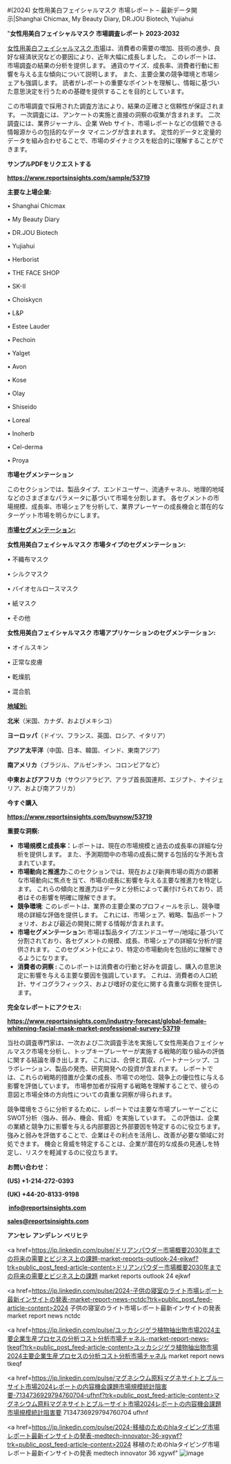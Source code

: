 #(2024) 女性用美白フェイシャルマスク 市場レポート – 最新データ開示|Shanghai Chicmax, My Beauty Diary, DR.JOU Biotech, Yujiahui

"<strong>女性用美白フェイシャルマスク 市場調査レポート 2023-2032</strong>

<a href=https://www.reportsinsights.com/sample/53719>女性用美白フェイシャルマスク 市場</a>は、消費者の需要の増加、技術の進歩、良好な経済状況などの要因により、近年大幅に成長しました。 このレポートは、市場調査の結果の分析を提供します。 通貨のサイズ、成長率、消費者行動に影響を与える主な傾向について説明します。 また、主要企業の競争環境と市場シェアも強調します。 読者がレポートの重要なポイントを理解し、情報に基づいた意思決定を行うための基礎を提供することを目的としています。

この市場調査で採用された調査方法により、結果の正確さと信頼性が保証されます。 一次調査には、アンケートの実施と直接の洞察の収集が含まれます。 二次調査には、業界ジャーナル、企業 Web サイト、市場レポートなどの信頼できる情報源からの包括的なデータ マイニングが含まれます。 定性的データと定量的データを組み合わせることで、市場のダイナミクスを総合的に理解することができます。

<strong><b>サンプルPDFをリクエストする</b></strong>

<a href=https://www.reportsinsights.com/sample/53719><strong><u>https://www.reportsinsights.com/sample/53719</u></strong></a>

<strong>主要な上場企業:</strong>

• Shanghai Chicmax

• My Beauty Diary

• DR.JOU Biotech

• Yujiahui

• Herborist

• THE FACE SHOP

• SK-II

• Choiskycn

• L&P

• Estee Lauder

• Pechoin

• Yalget

• Avon

• Kose

• Olay

• Shiseido

• Loreal

• Inoherb

• Cel-derma

• Proya

<strong>市場セグメンテーション</strong>

このセクションでは、製品タイプ、エンドユーザー、流通チャネル、地理的地域などのさまざまなパラメータに基づいて市場を分割します。 各セグメントの市場規模、成長率、市場シェアを分析して、業界プレーヤーの成長機会と潜在的なターゲット市場を明らかにします。

<strong><u>市場セグメンテーション</u></strong><strong><u>:</u></strong>

<strong>女性用美白フェイシャルマスク 市場タイプのセグメンテーション:</strong>

• 不織布マスク

• シルクマスク

• バイオセルロースマスク

• 紙マスク

• その他

<strong>女性用美白フェイシャルマスク 市場アプリケーションのセグメンテーション:</strong>

• オイルスキン

• 正常な皮膚

• 乾燥肌

• 混合肌

<strong><u>地域別</u></strong><strong><u>:</u></strong>

<strong>北米</strong>（米国、カナダ、およびメキシコ）

<strong>ヨーロッパ</strong>（ドイツ、フランス、英国、ロシア、イタリア）

<strong>アジア太平洋</strong>（中国、日本、韓国、インド、東南アジア）

<strong>南アメリカ</strong>（ブラジル、アルゼンチン、コロンビアなど）

<strong>中東およびアフリカ</strong>（サウジアラビア、アラブ首長国連邦、エジプト、ナイジェリア、および南アフリカ）

<strong>今すぐ購入</strong>

<a href=https://www.reportsinsights.com/buynow/53719><strong><u>https://www.reportsinsights.com/buynow/53719</u></strong></a>

<strong>重要な洞察:</strong>
<ul>
  <li><strong>市場規模と成長率：</strong>レポートは、現在の市場規模と過去の成長率の詳細な分析を提供します。 また、予測期間中の市場の成長に関する包括的な予測も含まれています。</li>
  <li><strong>市場動向と推進力:</strong>このセクションでは、現在および新興市場の両方の顕著な市場動向に焦点を当て、市場の成長に影響を与える主要な推進力を特定します。 これらの傾向と推進力はデータと分析によって裏付けられており、読者はその影響を明確に理解できます。</li>
  <li><strong>競争環境</strong>: このレポートは、業界の主要企業のプロフィールを示し、競争環境の詳細な評価を提供します。 これには、市場シェア、戦略、製品ポートフォリオ、および最近の開発に関する情報が含まれます。</li>
  <li><strong>市場セグメンテーション: </strong>市場は製品タイプ/エンドユーザー/地域に基づいて分割されており、各セグメントの規模、成長、市場シェアの詳細な分析が提供されます。 このセグメント化により、特定の市場動向を包括的に理解できるようになります。</li>
  <li><strong>消費者の洞察 : </strong>このレポートは消費者の行動と好みを調査し、購入の意思決定に影響を与える主要な要因を強調しています。 これは、消費者の人口統計、サイコグラフィックス、および嗜好の変化に関する貴重な洞察を提供します。</li>
</ul>
<strong>完全なレポートにアクセス:</strong>

<a href=https://www.reportsinsights.com/industry-forecast/global-female-whitening-facial-mask-market-professional-survey-53719><strong><u><b>https://www.reportsinsights.com/industry-forecast/global-female-whitening-facial-mask-market-professional-survey-53719</b></u></strong></a>

当社の調査専門家は、一次および二次調査手法を実施して女性用美白フェイシャルマスク市場を分析し、トップキープレーヤーが実施する戦略的取り組みの評価に関する結論を導き出します。 これには、合併と買収、パートナーシップ、コラボレーション、製品の発売、研究開発への投資が含まれます。 レポートでは、これらの戦略的措置が企業の成長、市場での地位、競争上の優位性に与える影響を評価しています。 市場参加者が採用する戦略を理解することで、彼らの意図と市場全体の方向性についての貴重な洞察が得られます。

競争環境をさらに分析するために、レポートでは主要な市場プレーヤーごとにSWOT分析（強み、弱み、機会、脅威）を実施しています。 この評価は、企業の業績と競争力に影響を与える内部要因と外部要因を特定するのに役立ちます。 強みと弱みを評価することで、企業はその利点を活用し、改善が必要な領域に対処できます。 機会と脅威を特定することは、企業が潜在的な成長の見通しを特定し、リスクを軽減するのに役立ちます。

<strong>お問い合わせ：</strong>

<strong>(US) +1-214-272-0393</strong>

<strong>(UK) +44-20-8133-9198</strong>

<strong> </strong><a href=info@reportsinsights.com><strong><u>info@reportsinsights.com</u></strong></a>

<a href=sales@reportsinsights.com><strong><u>sales@reportsinsights.com</u></strong></a>

<strong>アンセレ アンデレン ベリヒテ</strong>

<a href=https://jp.linkedin.com/pulse/ドリアンパウダー市場概要2030年までの将来の需要とビジネス上の課題-market-reports-outlook-24-ejkwf?trk=public_post_feed-article-content>ドリアンパウダー市場概要2030年までの将来の需要とビジネス上の課題 market reports outlook 24 ejkwf</a>

<a href=https://jp.linkedin.com/pulse/2024-子供の寝室のライト市場レポート最新インサイトの発表-market-report-news-nctdc?trk=public_post_feed-article-content>2024 子供の寝室のライト市場レポート最新インサイトの発表 market report news nctdc</a>

<a href=https://jp.linkedin.com/pulse/ユッカシジゲラ植物抽出物市場2024主要企業生産プロセスの分析コスト分析市場チャネル-market-report-news-tkeqf?trk=public_post_feed-article-content>ユッカシジゲラ植物抽出物市場2024主要企業生産プロセスの分析コスト分析市場チャネル market report news tkeqf</a>

<a href=https://jp.linkedin.com/pulse/マグネシウム原料マグネサイトとブルーサイト市場2024レポートの内容機会課題市場規模統計阻害要-7134736929794760704-ufhnf?trk=public_post_feed-article-content>マグネシウム原料マグネサイトとブルーサイト市場2024レポートの内容機会課題市場規模統計阻害要 7134736929794760704 ufhnf</a>

<a href=https://jp.linkedin.com/pulse/2024-移植のためのhlaタイピング市場レポート最新インサイトの発表-medtech-innovator-36-xgywf?trk=public_post_feed-article-content>2024 移植のためのhlaタイピング市場レポート最新インサイトの発表 medtech innovator 36 xgywf</a>"
![image](https://github.com/aanak123/RIMarketer1/assets/158471119/125eb2ad-944f-494c-a41e-8844b9d55225)
